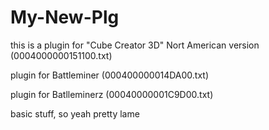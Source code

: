 # My-New-Plg

this is a plugin for "Cube Creator 3D" Nort American version (0004000000151100.txt)

plugin for Battleminer (000400000014DA00.txt)

plugin for Batlleminerz (00040000001C9D00.txt)

basic stuff, so yeah pretty lame
